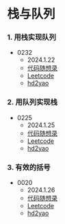 # 栈与队列

### 1. 用栈实现队列
+ 0232
    + 2024.1.22
    + [代码随想录](https://www.programmercarl.com/0232.%E7%94%A8%E6%A0%88%E5%AE%9E%E7%8E%B0%E9%98%9F%E5%88%97.html#%E7%AE%97%E6%B3%95%E5%85%AC%E5%BC%80%E8%AF%BE)
    + [Leetcode](https://leetcode.cn/problems/implement-queue-using-stacks/)
    + [hd2yao](https://github.com/hd2yao/leetcode/tree/master/stack-and-queue/0232.Implement-Queue-Using-Stacks)

### 2. 用队列实现栈
+ 0225
  + 2024.1.25
  + [代码随想录](https://www.programmercarl.com/0225.%E7%94%A8%E9%98%9F%E5%88%97%E5%AE%9E%E7%8E%B0%E6%A0%88.html#%E7%AE%97%E6%B3%95%E5%85%AC%E5%BC%80%E8%AF%BE)
  + [Leetcode](https://leetcode.cn/problems/implement-stack-using-queues/)
  + [hd2yao](https://github.com/hd2yao/leetcode/tree/master/stack-and-queue/0232.Implement-Stack-Using-Queues)

### 3. 有效的括号
+ 0020
  + 2024.1.26
  + [代码随想录](https://www.programmercarl.com/0020.%E6%9C%89%E6%95%88%E7%9A%84%E6%8B%AC%E5%8F%B7.html#%E7%AE%97%E6%B3%95%E5%85%AC%E5%BC%80%E8%AF%BE)
  + [Leetcode](https://leetcode.cn/problems/valid-parentheses/)
  + [hd2yao](https://github.com/hd2yao/leetcode/tree/master/stack-and-queue/0020.Valid-Parentheses)
